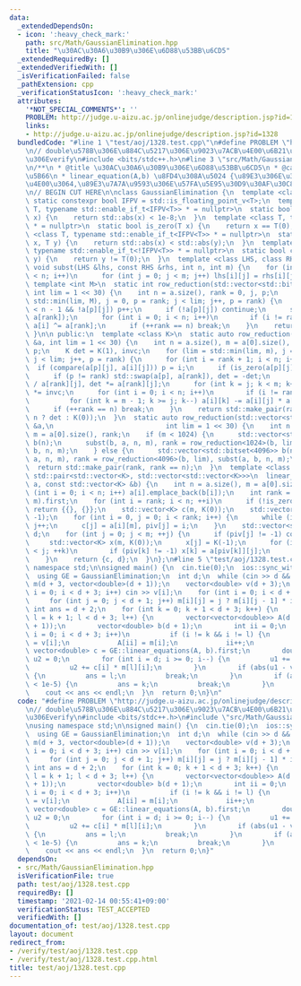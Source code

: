 ```yaml
---
data:
  _extendedDependsOn:
  - icon: ':heavy_check_mark:'
    path: src/Math/GaussianElimination.hpp
    title: "\u30AC\u30A6\u30B9\u306E\u6D88\u53BB\u6CD5"
  _extendedRequiredBy: []
  _extendedVerifiedWith: []
  _isVerificationFailed: false
  _pathExtension: cpp
  _verificationStatusIcon: ':heavy_check_mark:'
  attributes:
    '*NOT_SPECIAL_COMMENTS*': ''
    PROBLEM: http://judge.u-aizu.ac.jp/onlinejudge/description.jsp?id=1328
    links:
    - http://judge.u-aizu.ac.jp/onlinejudge/description.jsp?id=1328
  bundledCode: "#line 1 \"test/aoj/1328.test.cpp\"\n#define PROBLEM \"http://judge.u-aizu.ac.jp/onlinejudge/description.jsp?id=1328\"\
    \n// double\u578B\u306E\u884C\u5217\u306E\u9023\u7ACB\u4E00\u6B21\u65B9\u7A0B\u5F0F\
    \u306Everify\n#include <bits/stdc++.h>\n#line 3 \"src/Math/GaussianElimination.hpp\"\
    \n/**\n * @title \u30AC\u30A6\u30B9\u306E\u6D88\u53BB\u6CD5\n * @category \u6570\
    \u5B66\n * linear_equation(A,b) \u8FD4\u308A\u5024 {\u89E3\u306E\u3046\u3061\u306E\
    \u4E00\u3064,\u89E3\u7A7A\u9593\u306E\u57FA\u5E95\u30D9\u30AF\u30C8\u30EB}\n */\n\
    \n// BEGIN CUT HERE\n\nclass GaussianElimination {\n  template <class T>\n  inline\
    \ static constexpr bool IFPV = std::is_floating_point_v<T>;\n  template <class\
    \ T, typename std::enable_if_t<IFPV<T>> * = nullptr>\n  static bool is_zero(T\
    \ x) {\n    return std::abs(x) < 1e-8;\n  }\n  template <class T, typename std::enable_if_t<!IFPV<T>>\
    \ * = nullptr>\n  static bool is_zero(T x) {\n    return x == T(0);\n  }\n  template\
    \ <class T, typename std::enable_if_t<IFPV<T>> * = nullptr>\n  static bool compare(T\
    \ x, T y) {\n    return std::abs(x) < std::abs(y);\n  }\n  template <class T,\
    \ typename std::enable_if_t<!IFPV<T>> * = nullptr>\n  static bool compare(T, T\
    \ y) {\n    return y != T(0);\n  }\n  template <class LHS, class RHS>\n  static\
    \ void subst(LHS &lhs, const RHS &rhs, int n, int m) {\n    for (int i = 0; i\
    \ < n; i++)\n      for (int j = 0; j < m; j++) lhs[i][j] = rhs[i][j];\n  }\n \
    \ template <int M>\n  static int row_reduction(std::vector<std::bitset<M>> &a,\
    \ int lim = 1 << 30) {\n    int n = a.size(), rank = 0, j, p;\n    for (lim =\
    \ std::min(lim, M), j = 0, p = rank; j < lim; j++, p = rank) {\n      while (p\
    \ < n - 1 && !a[p][j]) p++;\n      if (!a[p][j]) continue;\n      std::swap(a[p],\
    \ a[rank]);\n      for (int i = 0; i < n; i++)\n        if (i != rank && a[i][j])\
    \ a[i] ^= a[rank];\n      if (++rank == n) break;\n    }\n    return rank;\n \
    \ }\n\n public:\n  template <class K>\n  static auto row_reduction(std::vector<std::vector<K>>\
    \ &a, int lim = 1 << 30) {\n    int n = a.size(), m = a[0].size(), rank = 0, j,\
    \ p;\n    K det = K(1), invc;\n    for (lim = std::min(lim, m), j = 0, p = rank;\
    \ j < lim; j++, p = rank) {\n      for (int i = rank + 1; i < n; i++)\n      \
    \  if (compare(a[p][j], a[i][j])) p = i;\n      if (is_zero(a[p][j])) continue;\n\
    \      if (p != rank) std::swap(a[p], a[rank]), det = -det;\n      invc = K(1)\
    \ / a[rank][j], det *= a[rank][j];\n      for (int k = j; k < m; k++) a[rank][k]\
    \ *= invc;\n      for (int i = 0; i < n; i++)\n        if (i != rank && !is_zero(a[i][j]))\n\
    \          for (int k = m - 1; k >= j; k--) a[i][k] -= a[i][j] * a[rank][k];\n\
    \      if (++rank == n) break;\n    }\n    return std::make_pair(rank, rank ==\
    \ n ? det : K(0));\n  }\n  static auto row_reduction(std::vector<std::vector<bool>>\
    \ &a,\n                            int lim = 1 << 30) {\n    int n = a.size(),\
    \ m = a[0].size(), rank;\n    if (m < 1024) {\n      std::vector<std::bitset<1024>>\
    \ b(n);\n      subst(b, a, n, m), rank = row_reduction<1024>(b, lim), subst(a,\
    \ b, n, m);\n    } else {\n      std::vector<std::bitset<4096>> b(n);\n      subst(b,\
    \ a, n, m), rank = row_reduction<4096>(b, lim), subst(a, b, n, m);\n    }\n  \
    \  return std::make_pair(rank, rank == n);\n  }\n  template <class K>\n  static\
    \ std::pair<std::vector<K>, std::vector<std::vector<K>>>\n  linear_equations(std::vector<std::vector<K>>\
    \ a, const std::vector<K> &b) {\n    int n = a.size(), m = a[0].size();\n    for\
    \ (int i = 0; i < n; i++) a[i].emplace_back(b[i]);\n    int rank = row_reduction(a,\
    \ m).first;\n    for (int i = rank; i < n; ++i)\n      if (!is_zero(K(a[i][m])))\
    \ return {{}, {}};\n    std::vector<K> c(m, K(0));\n    std::vector<int> piv(m,\
    \ -1);\n    for (int i = 0, j = 0; i < rank; i++) {\n      while (is_zero(K(a[i][j])))\
    \ j++;\n      c[j] = a[i][m], piv[j] = i;\n    }\n    std::vector<std::vector<K>>\
    \ d;\n    for (int j = 0; j < m; ++j) {\n      if (piv[j] != -1) continue;\n \
    \     std::vector<K> x(m, K(0));\n      x[j] = K(-1);\n      for (int k = 0; k\
    \ < j; ++k)\n        if (piv[k] != -1) x[k] = a[piv[k]][j];\n      d.emplace_back(x);\n\
    \    }\n    return {c, d};\n  }\n};\n#line 5 \"test/aoj/1328.test.cpp\"\nusing\
    \ namespace std;\n\nsigned main() {\n  cin.tie(0);\n  ios::sync_with_stdio(0);\n\
    \  using GE = GaussianElimination;\n  int d;\n  while (cin >> d && d) {\n    vector<vector<double>>\
    \ m(d + 3, vector<double>(d + 1));\n    vector<double> v(d + 3);\n    for (int\
    \ i = 0; i < d + 3; i++) cin >> v[i];\n    for (int i = 0; i < d + 3; i++)\n \
    \     for (int j = 0; j < d + 1; j++) m[i][j] = j ? m[i][j - 1] * i : 1;\n   \
    \ int ans = d + 2;\n    for (int k = 0; k + 1 < d + 3; k++) {\n      for (int\
    \ l = k + 1; l < d + 3; l++) {\n        vector<vector<double>> A(d + 1, vector<double>(d\
    \ + 1));\n        vector<double> b(d + 1);\n        int ii = 0;\n        for (int\
    \ i = 0; i < d + 3; i++)\n          if (i != k && i != l) {\n            b[ii]\
    \ = v[i];\n            A[ii] = m[i];\n            ii++;\n          }\n       \
    \ vector<double> c = GE::linear_equations(A, b).first;\n        double u1 = 0,\
    \ u2 = 0;\n        for (int i = d; i >= 0; i--) {\n          u1 += c[i] * m[k][i];\n\
    \          u2 += c[i] * m[l][i];\n        }\n        if (abs(u1 - v[k]) < 1e-5)\
    \ {\n          ans = l;\n          break;\n        }\n        if (abs(u2 - v[l])\
    \ < 1e-5) {\n          ans = k;\n          break;\n        }\n      }\n    }\n\
    \    cout << ans << endl;\n  }\n  return 0;\n}\n"
  code: "#define PROBLEM \"http://judge.u-aizu.ac.jp/onlinejudge/description.jsp?id=1328\"\
    \n// double\u578B\u306E\u884C\u5217\u306E\u9023\u7ACB\u4E00\u6B21\u65B9\u7A0B\u5F0F\
    \u306Everify\n#include <bits/stdc++.h>\n#include \"src/Math/GaussianElimination.hpp\"\
    \nusing namespace std;\n\nsigned main() {\n  cin.tie(0);\n  ios::sync_with_stdio(0);\n\
    \  using GE = GaussianElimination;\n  int d;\n  while (cin >> d && d) {\n    vector<vector<double>>\
    \ m(d + 3, vector<double>(d + 1));\n    vector<double> v(d + 3);\n    for (int\
    \ i = 0; i < d + 3; i++) cin >> v[i];\n    for (int i = 0; i < d + 3; i++)\n \
    \     for (int j = 0; j < d + 1; j++) m[i][j] = j ? m[i][j - 1] * i : 1;\n   \
    \ int ans = d + 2;\n    for (int k = 0; k + 1 < d + 3; k++) {\n      for (int\
    \ l = k + 1; l < d + 3; l++) {\n        vector<vector<double>> A(d + 1, vector<double>(d\
    \ + 1));\n        vector<double> b(d + 1);\n        int ii = 0;\n        for (int\
    \ i = 0; i < d + 3; i++)\n          if (i != k && i != l) {\n            b[ii]\
    \ = v[i];\n            A[ii] = m[i];\n            ii++;\n          }\n       \
    \ vector<double> c = GE::linear_equations(A, b).first;\n        double u1 = 0,\
    \ u2 = 0;\n        for (int i = d; i >= 0; i--) {\n          u1 += c[i] * m[k][i];\n\
    \          u2 += c[i] * m[l][i];\n        }\n        if (abs(u1 - v[k]) < 1e-5)\
    \ {\n          ans = l;\n          break;\n        }\n        if (abs(u2 - v[l])\
    \ < 1e-5) {\n          ans = k;\n          break;\n        }\n      }\n    }\n\
    \    cout << ans << endl;\n  }\n  return 0;\n}"
  dependsOn:
  - src/Math/GaussianElimination.hpp
  isVerificationFile: true
  path: test/aoj/1328.test.cpp
  requiredBy: []
  timestamp: '2021-02-14 00:55:41+09:00'
  verificationStatus: TEST_ACCEPTED
  verifiedWith: []
documentation_of: test/aoj/1328.test.cpp
layout: document
redirect_from:
- /verify/test/aoj/1328.test.cpp
- /verify/test/aoj/1328.test.cpp.html
title: test/aoj/1328.test.cpp
---
```

